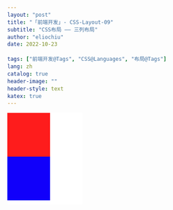 ```yaml
---
layout: "post"
title: "「前端开发」- CSS-Layout-09"
subtitle: "CSS布局 —— 三列布局"
author: "eliochiu"
date: 2022-10-23

tags: ["前端开发@Tags", "CSS@Languages", "布局@Tags"]
lang: zh
catalog: true
header-image: ""
header-style: text
katex: true
---
```


![](/img/in-post/post-frontend-css/position-relative1.png#pic_center)

